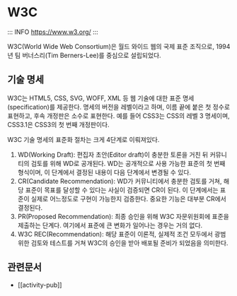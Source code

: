 # W3C

::: INFO
https://www.w3.org/
:::

W3C(World Wide Web Consortium)은 월드 와이드 웹의 국제 표준 조직으로, 1994년 팀 버너스리(Tim Berners-Lee)를 중심으로 설립되었다.

## 기술 명세

W3C는 HTML5, CSS, SVG, WOFF, XML 등 웹 기술에 대한 표준 명세(specification)를 제공한다. 명세의 버전을 레벨이라고 하며, 이름 끝에 붙은 첫 정수로 표현하고, 후속 개정판은 소수로 표현한다. 예를 들어 CSS3는 CSS의 레벨 3 명세이며, CSS3.1은 CSS3의 첫 번째 개정판이다.

W3C 기술 명세의 표준화 절차는 크게 4단계로 이뤄져있다.

1. WD(Working Draft): 편집자 초안(Editor draft)이 충분한 토론을 거친 뒤 커뮤니티의 검토를 위해 WD로 공개된다. WD는 공개적으로 사용 가능한 표준의 첫 번째 형식이며, 이 단계에서 결정된 내용이 다음 단계에서 변경될 수 있다.
2. CR(Candidate Recommendation): WD가 커뮤니티에서 충분한 검토를 거쳐, 해당 표준이 목표를 달성할 수 있다는 사실이 검증되면 CR이 된다. 이 단계에서는 표준이 실제로 어느정도로 구현이 가능한지 검증한다. 중요한 기능은 대부분 CR에서 결정된다.
3. PR(Proposed Recommendation): 최종 승인을 위해 W3C 자문위원회에 표준을 제출하는 단계다. 여기에서 표준에 큰 변화가 일어나는 경우는 거의 없다.
4. W3C REC(Recommendation): 해당 표준이 이론적, 실제적 조건 모두에서 광범위한 검토와 테스트를 거쳐 W3C의 승인을 받아 배포될 준비가 되었음을 의미한다.

## 관련문서

- [[activity-pub]]
